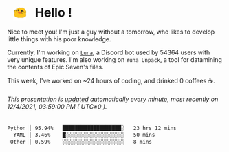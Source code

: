<h1>   <img src="./spoink.gif" style="vertical-align:middle;" width="30px">   Hello ! </h1>

Nice to meet you! I'm just a guy without a tomorrow, who likes to develop little things with his poor knowledge.

Currently, I'm working on <a href='https://github.com/Asgarrrr/Luna'>`Luna`</a>, a Discord bot used by 54364 users with very unique features. I'm also working on `Yuna Unpack`, a tool for datamining the contents of Epic Seven's files.

This week, I've worked on ~24 hours of coding, and drinked 0 coffees ☕.

###### This presentation is [updated](https://github.com/Asgarrrr) automatically every minute, most recently on 12/4/2021, 03:59:00 PM ( UTC±0 ).

```
Python │ 95.94%   ███████████████████░   23 hrs 12 mins
  YAML │ 3.46%    █░░░░░░░░░░░░░░░░░░░   50 mins
 Other │ 0.59%    ░░░░░░░░░░░░░░░░░░░░   8 mins
```